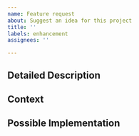 ```yaml
---
name: Feature request
about: Suggest an idea for this project
title: ''
labels: enhancement
assignees: ''

---
```

<!---
SPDX-FileCopyrightText: 2021 The Atlite Authors

SPDX-License-Identifier: CC0-1.0
--->

<!-- Provide a general summary of the feature you would like to see -->

## Detailed Description
<!-- Provide a detailed description of the change or addition you are proposing -->

## Context
<!-- Why is this change important to you? -->
<!-- How would you use it? -->

## Possible Implementation
<!-- Not obligatory, but suggest an idea for implementing addition or change -->
